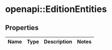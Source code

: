 # openapi::EditionEntities

## Properties
Name | Type | Description | Notes
------------ | ------------- | ------------- | -------------


